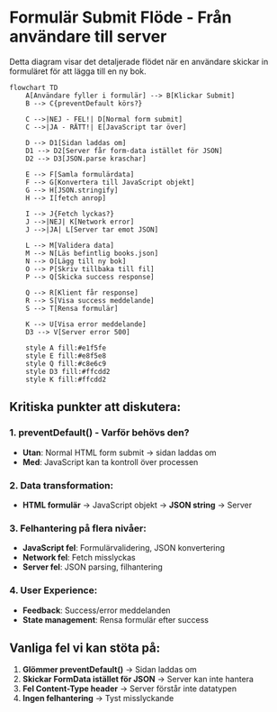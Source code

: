 # Formulär Submit Flöde - Från användare till server

Detta diagram visar det detaljerade flödet när en användare skickar in formuläret för att lägga till en ny bok.

```mermaid
flowchart TD
    A[Användare fyller i formulär] --> B[Klickar Submit]
    B --> C{preventDefault körs?}

    C -->|NEJ - FEL!| D[Normal form submit]
    C -->|JA - RÄTT!| E[JavaScript tar över]

    D --> D1[Sidan laddas om]
    D1 --> D2[Server får form-data istället för JSON]
    D2 --> D3[JSON.parse kraschar]

    E --> F[Samla formulärdata]
    F --> G[Konvertera till JavaScript objekt]
    G --> H[JSON.stringify]
    H --> I[fetch anrop]

    I --> J{Fetch lyckas?}
    J -->|NEJ| K[Network error]
    J -->|JA| L[Server tar emot JSON]

    L --> M[Validera data]
    M --> N[Läs befintlig books.json]
    N --> O[Lägg till ny bok]
    O --> P[Skriv tillbaka till fil]
    P --> Q[Skicka success response]

    Q --> R[Klient får response]
    R --> S[Visa success meddelande]
    S --> T[Rensa formulär]

    K --> U[Visa error meddelande]
    D3 --> V[Server error 500]

    style A fill:#e1f5fe
    style E fill:#e8f5e8
    style Q fill:#c8e6c9
    style D3 fill:#ffcdd2
    style K fill:#ffcdd2
```

## Kritiska punkter att diskutera:

### 1. preventDefault() - Varför behövs den?

- **Utan**: Normal HTML form submit → sidan laddas om
- **Med**: JavaScript kan ta kontroll över processen

### 2. Data transformation:

- **HTML formulär** → JavaScript objekt → **JSON string** → Server

### 3. Felhantering på flera nivåer:

- **JavaScript fel**: Formulärvalidering, JSON konvertering
- **Network fel**: Fetch misslyckas
- **Server fel**: JSON parsing, filhantering

### 4. User Experience:

- **Feedback**: Success/error meddelanden
- **State management**: Rensa formulär efter success

## Vanliga fel vi kan stöta på:

1. **Glömmer preventDefault()** → Sidan laddas om
2. **Skickar FormData istället för JSON** → Server kan inte hantera
3. **Fel Content-Type header** → Server förstår inte datatypen
4. **Ingen felhantering** → Tyst misslyckande
